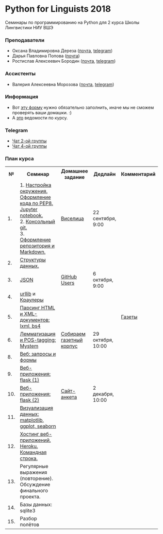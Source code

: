 # Python for Linguists 2018

Семинары по программированию на Python для 2 курса Школы Лингвистики НИУ ВШЭ
### Преподаватели
* Оксана Владимировна Дереза ([почта](mailto:oksana.dereza@gmail.com), [telegram](https://t.me/ancatmara))
* Дарья Павловна Попова ([почта](mailto:daschapopowa@gmail.com))
* Ростислав Алексеевич Бородин ([почта](mailto:roctbb@gmail.com), [telegram](https://t.me/roctbb))

### Ассистенты
* Валерия Алексеевна Морозова ([почта](mailto:tito_alba@mail.ru), [telegram](https://t.me/eternal_phobia))

### Информация
* Вот [эту форму](https://goo.gl/forms/WAVZWtjpyoRDcgm22) нужно обязательно заполнить, иначе мы не сможем проверять ваши домашки. :)
* А [это](https://docs.google.com/spreadsheets/d/1MRWqsqtRnsgMb5c2ywL1LKUlDvpD8G0EzG05cPQ7jc4/edit?usp=sharing) ведомости по курсу.

### Telegram
* [Чат 2-ой группы](https://t.me/joinchat/ADMP3VFYTP7EoizUYT2frg)
* [Чат 4-ой группы](https://t.me/joinchat/BSwQA0nY3ueMOZ8gFhe-kQ)


### План курса
<table>
  <tr>
    <th>№</th>
    <th>Семинар</th>
    <th>Домашнее задание</th>
    <th>Дедлайн</th>
    <th>Комментарий</th>
  </tr>
  <tr>
    <td>1.</td>
    <td>1. <a href="./Lessons/1/1. Intro.ipynb">Настройка окружения. Оформление кода по PEP8. Jupyter notebook.</a> <br>
      2. <a href="./Lessons/1/cmd cheatsheet.md">Консольный git.</a><br>
      3. <a href="./Lessons/1/Markdown.md">Оформление репозитория и Markdown.</a></td>
    <td><a href="./Homeworks/HW1.md">Виселица</a></td>
    <td>22 сентября, 9:00</td>
    <td></td>
  </tr>
    <tr>
    <td>2.</td>
      <td><a href="./Lessons/2/2.%20%D0%A1%D1%82%D1%80%D1%83%D0%BA%D1%82%D1%83%D1%80%D1%8B%20%D0%B4%D0%B0%D0%BD%D0%BD%D1%8B%D1%85.ipynb">Структуры данных.</a></td>
    <td></td>
    <td></td>
    <td></td>
  </tr>
  <tr>
    <td>3.</td>
    <td><a href="https://github.com/ancatmara/learnpython2018/blob/master/Lessons/3/3.%20JSON.ipynb">JSON</a></td>
    <td><a href="./Homeworks/HW2.md">GitHub Users</a></td>
    <td>6 октября, 9:00 </td>
    <td></td>
   </tr>
  <tr>
    <td>4.</td>
    <td><a href="https://github.com/ancatmara/learnpython2018/blob/master/Lessons/4/4a.%20Urllib.ipynb">urllib</a>
      и <a href="https://github.com/ancatmara/learnpython2018/blob/master/Lessons/4/4b.%20%D0%9A%D1%80%D0%B0%D1%83%D0%BB%D0%B5%D1%80%D1%8B.ipynb">Краулеры</a></td>
    <td></td>
    <td></td>
    <td></td>
  </tr>
    <tr>
    <td>5.</td>
    <td><a href="https://github.com/ancatmara/learnpython2018/blob/master/Lessons/4/lxml_bs4.ipynb">Парсинг HTML и XML-документов: lxml, bs4</a></td>
    <td></td>
    <td></td>
    <td><a href='https://docs.google.com/spreadsheets/d/1kC9aK4j5PvoPNVY5NY2DY_H1Pbv398RC2LAP6W0z1yQ/edit?usp=sharing'>Газеты</a></td>
  </tr>
   <tr>
    <td>6.</td>
    <td><a href='https://github.com/ancatmara/learnpython2018/blob/master/Lessons/6/6.%20Mystem.md'>Лемматизация и POS-tagging: Mystem</a></td>
    <td><a href='https://github.com/ancatmara/learnpython2018/blob/master/Homeworks/Project.ipynb'>Собираем газетный корпус </a></td>
    <td>29 октября, 10:00</td>
    <td></td>
  </tr>
    <tr>
    <td>8.</td>
    <td><a href="https://github.com/ancatmara/learnpython2018/tree/master/Lessons/8">Веб: запросы и формы</a></td>
    <td></td>
    <td></td>
    <td></td>
  </tr>
    <tr>
    <td>9.</td>
    <td><a href="https://github.com/ancatmara/learnpython2018/tree/master/Lessons/9-10">Веб-приложения: flask (1)</a></td>
    <td></td>
    <td></td>
    <td></td>
  </tr>
    <tr>
    <td>10.</td>
    <td><a href="https://github.com/ancatmara/learnpython2018/tree/master/Lessons/9-10">Веб-приложения: flask (2)</a></td>
    <td><a href="https://github.com/ancatmara/learnpython2018/blob/master/Homeworks/QuestionnaireHW.md"> Сайт-анкета </a></td>
    <td>2 декабря, 10:00</td>
    <td></td>
  </tr>
    <tr>
    <td>11.</td>
    <td><a href="https://github.com/ancatmara/learnpython2018/tree/master/Lessons/11">Визуализация данных: matplotlib, ggplot, seaborn</a></td>
    <td></td>
    <td></td>
    <td></td>
  </tr>
    <tr>
    <td>12.</td>
    <td><a href="https://github.com/ancatmara/learnpython2018/tree/master/Lessons/12">Хостинг веб-приложений. Heroku. Командная строка.</a></td>
    <td></td>
    <td></td>
    <td></td>
  </tr>
    <tr>
    <td>13.</td>
    <td>Регулярные выражения (повторение). Обсуждение финального проекта.</td>
    <td></td>
    <td></td>
    <td></td>
  </tr>
    <tr>
    <td>14.</td>
    <td>Базы данных: sqlite3</td>
    <td></td>
    <td></td>
    <td></td>
  </tr>
    <tr>
    <td>15.</td>
    <td>Разбор полётов</td>
    <td></td>
    <td></td>
    <td></td>
  </tr>
</table>
